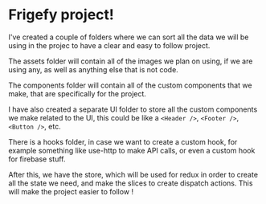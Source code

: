 # Frigefy project! 

I've created a couple of folders where we can sort all the data we will be using in the projec to have a clear and easy to follow project. 

The assets folder will contain all of the images we plan on using, if we are using any, as well as anything else that is not code.

The components folder will contain all of the custom components that we make, that are specifically for the project.

I have also created a separate UI folder to store all the custom components we make related to the UI, this could be like a `<Header />`, `<Footer />`, `<Button />`, etc.

There is a hooks folder, in case we want to create a custom hook, for example something like use-http to make API calls, or even a custom hook for firebase stuff.

After this, we have the store, which will be used for redux in order to create all the state we need, and make the slices to create dispatch actions. This will make the project easier to follow ! 